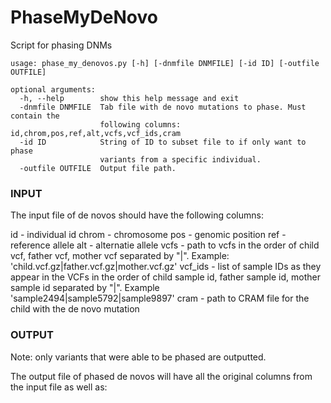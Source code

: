 # PhaseMyDeNovo
Script for phasing DNMs

```
usage: phase_my_denovos.py [-h] [-dnmfile DNMFILE] [-id ID] [-outfile OUTFILE]

optional arguments:
  -h, --help        show this help message and exit
  -dnmfile DNMFILE  Tab file with de novo mutations to phase. Must contain the
                    following columns: id,chrom,pos,ref,alt,vcfs,vcf_ids,cram
  -id ID            String of ID to subset file to if only want to phase
                    variants from a specific individual.
  -outfile OUTFILE  Output file path.
```

### INPUT

The input file of de novos should have the following columns:

id - individual id
chrom - chromosome
pos - genomic position
ref - reference allele 
alt - alternatie allele
vcfs - path to vcfs in the order of child vcf, father vcf, mother vcf separated by "|". Example: 'child.vcf.gz|father.vcf.gz|mother.vcf.gz'
vcf_ids - list of sample IDs as they appear in the VCFs in the order of child sample id, father sample id, mother sample id separated by "|". Example 'sample2494|sample5792|sample9897'
cram - path to CRAM file for the child with the de novo mutation

### OUTPUT
Note: only variants that were able to be phased are outputted.

The output file of phased de novos will have all the original columns from the input file as well as:

